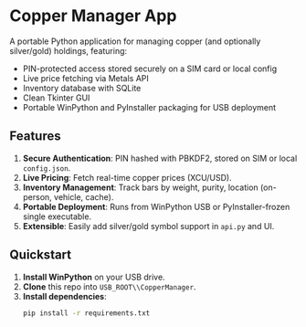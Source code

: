 # Copper Manager App

A portable Python application for managing copper (and optionally silver/gold) holdings, featuring:

- PIN-protected access stored securely on a SIM card or local config
- Live price fetching via Metals API
- Inventory database with SQLite
- Clean Tkinter GUI
- Portable WinPython and PyInstaller packaging for USB deployment

## Features
1. **Secure Authentication**: PIN hashed with PBKDF2, stored on SIM or local `config.json`.
2. **Live Pricing**: Fetch real-time copper prices (XCU/USD).
3. **Inventory Management**: Track bars by weight, purity, location (on-person, vehicle, cache).
4. **Portable Deployment**: Runs from WinPython USB or PyInstaller-frozen single executable.
5. **Extensible**: Easily add silver/gold symbol support in `api.py` and UI.

## Quickstart
1. **Install WinPython** on your USB drive.
2. **Clone** this repo into `USB_ROOT\\CopperManager`.
3. **Install dependencies**:
   ```bash
   pip install -r requirements.txt